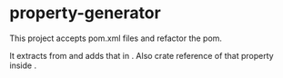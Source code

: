 # property-generator
This project accepts pom.xml files and refactor the pom.

It extracts <version> from <dependency> and adds that in <properties>. Also crate reference of that property inside <version>.
